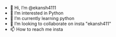 - 👋 Hi, I’m @ekansh4111
- 👀 I’m interested in Python 
- 🌱 I’m currently learning python
- 💞️ I’m looking to collaborate on insta "ekansh411"
- 📫 How to reach me insta

<!---
ekansh4111/ekansh4111 is a ✨ special ✨ repository because its `README.md` (this file) appears on your GitHub profile.
You can click the Preview link to take a look at your changes.
--->
